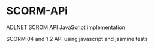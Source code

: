 # SCORM-APi
ADLNET SCROM API JavaScript implementation 

SCORM 04 and 1.2 API using javascript and jasmine tests 

